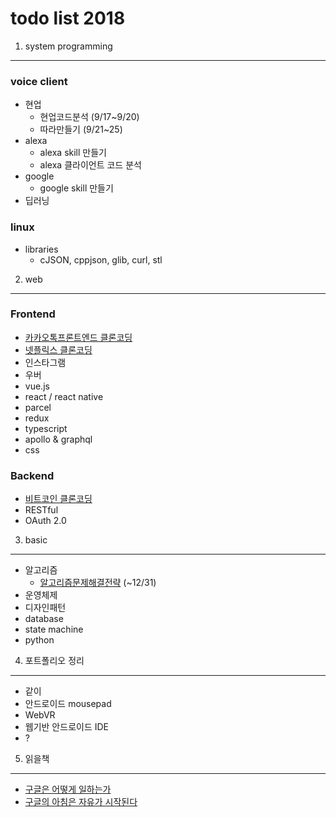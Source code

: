 todo list 2018
==============

1. system programming
---------------------

### voice client

- 현업
    - 현업코드분석 (9/17~9/20)
    - 따라만들기 (9/21~25)
- alexa
    - alexa skill 만들기
    - alexa 클라이언트 코드 분석
- google
    - google skill 만들기
- 딥러닝


### linux

- libraries
    - cJSON, cppjson, glib, curl, stl

2. web
---------------------

### Frontend
- [카카오톡프론트엔드 클론코딩](https://academy.nomadcoders.co/courses/enrolled/203015)
- [넷플릭스 클론코딩](https://academy.nomadcoders.co/courses/enrolled/351710)
- 인스타그램
- 우버
- vue.js
- react / react native
- parcel
- redux
- typescript
- apollo & graphql
- css


### Backend
- [비트코인 클론코딩](https://academy.nomadcoders.co/p/nomad-coin)
- RESTful
- OAuth 2.0

3. basic
---------------------
- 알고리즘
    - [알고리즘문제해결전략](http://www.aladin.co.kr/shop/wproduct.aspx?ItemId=21089176) (~12/31)
- 운영체제
- 디자인패턴
- database
- state machine
- python


4. 포트폴리오 정리
---------------------
- 같이
- 안드로이드 mousepad
- WebVR
- 웹기반 안드로이드 IDE
- ?


5. 읽을책
---------------------

- [구글은 어떻게 일하는가](http://www.aladin.co.kr/shop/wproduct.aspx?ItemId=46695416)
- [구글의 아침은 자유가 시작된다](http://www.aladin.co.kr/shop/wproduct.aspx?ItemId=58332162)